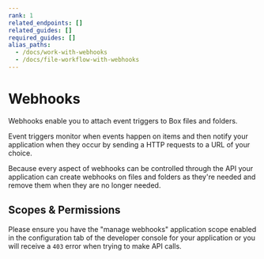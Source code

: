 ```yaml
---
rank: 1
related_endpoints: []
related_guides: []
required_guides: []
alias_paths: 
  - /docs/work-with-webhooks	
  - /docs/file-workflow-with-webhooks
---
```


# Webhooks

Webhooks enable you to attach event triggers to Box files and folders.

Event triggers monitor when events happen on items and then notify your
application when they occur by sending a HTTP requests to a URL of your choice.

Because every aspect of webhooks can be controlled through the API your
application can create webhooks on files and folders as they're needed and
remove them when they are no longer needed.

## Scopes & Permissions

Please ensure you have the "manage webhooks" application scope enabled in the
configuration tab of the developer console for your application or you will
receive a `403` error when trying to make API calls.

